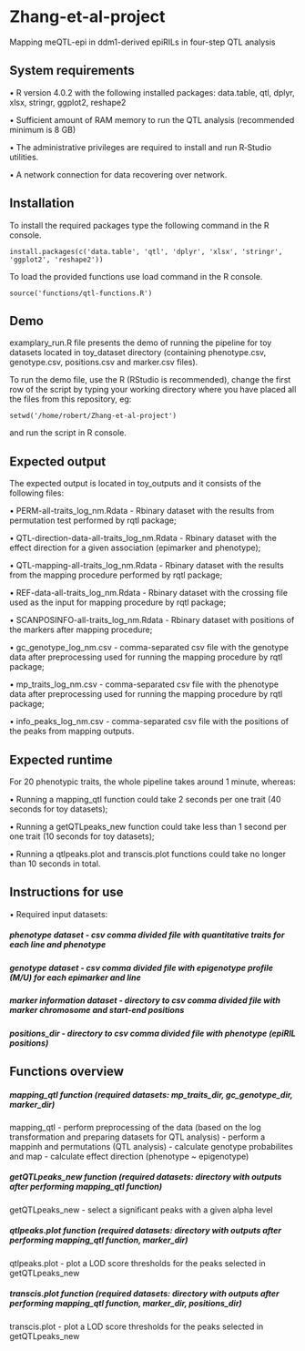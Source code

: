 # Zhang-et-al-project
Mapping meQTL-epi in ddm1-derived epiRILs in four-step QTL analysis 

## System requirements
• R version 4.0.2 with the following installed packages: data.table, qtl, dplyr, xlsx, stringr, ggplot2, reshape2

• Sufficient amount of RAM memory to run the QTL analysis (recommended minimum is 8 GB)

• The administrative privileges are required to install and run R‑Studio utilities.

• A network connection for data recovering over network.

## Installation
To install the required packages type the following command in the R console.
```
install.packages(c('data.table', 'qtl', 'dplyr', 'xlsx', 'stringr', 'ggplot2', 'reshape2'))
```
To load the provided functions use load command in the R console.
```
source('functions/qtl-functions.R')
```

## Demo
examplary_run.R file presents the demo of running the pipeline for toy datasets located in toy_dataset directory (containing phenotype.csv, genotype.csv, positions.csv and marker.csv files).

To run the demo file, use the R (RStudio is recommended), change the first row of the script by typing your working directory where you have placed all the files from this repository, eg:
```
setwd('/home/robert/Zhang-et-al-project')
```
and run the script in R console.

## Expected output

The expected output is located in toy_outputs and it consists of the following files:

• PERM-all-traits_log_nm.Rdata - Rbinary dataset with the results from permutation test performed by rqtl package;

• QTL-direction-data-all-traits_log_nm.Rdata - Rbinary dataset with the effect direction for a given association (epimarker and phenotype);

• QTL-mapping-all-traits_log_nm.Rdata - Rbinary dataset with the results from the mapping procedure performed by rqtl package;

• REF-data-all-traits_log_nm.Rdata - Rbinary dataset with the crossing file used as the input for mapping procedure by rqtl package;

• SCANPOSINFO-all-traits_log_nm.Rdata - Rbinary dataset with positions of the markers after mapping procedure;

• gc_genotype_log_nm.csv - comma-separated csv file with the genotype data after preprocessing used for running the mapping procedure by rqtl package;

• mp_traits_log_nm.csv - comma-separated csv file with the phenotype data after preprocessing used for running the mapping procedure by rqtl package;

• info_peaks_log_nm.csv - comma-separated csv file with the positions of the peaks from mapping outputs.

## Expected runtime
For 20 phenotypic traits, the whole pipeline takes around 1 minute, whereas:

• Running a mapping_qtl function could take 2 seconds per one trait (40 seconds for toy datasets);

• Running a getQTLpeaks_new function could take less than 1 second per one trait (10 seconds for toy datasets);

• Running a qtlpeaks.plot and transcis.plot functions could take no longer than 10 seconds in total.


## Instructions for use
• Required input datasets:
##### phenotype dataset - csv comma divided file with quantitative traits for each line and phenotype
##### genotype dataset - csv comma divided file with epigenotype profile (M/U) for each epimarker and line
##### marker information dataset - directory to csv comma divided file with marker chromosome and start-end positions
##### positions_dir - directory to csv comma divided file with phenotype (epiRIL positions)

## Functions overview
##### mapping_qtl function (required datasets: mp_traits_dir, gc_genotype_dir, marker_dir)
mapping_qtl - perform preprocessing of the data (based on the log transformation and preparing datasets for QTL analysis)
            - perform a mappinh and permutations (QTL analysis)
            - calculate genotype probabilites and map
            - calculate effect direction (phenotype ~ epigenotype)         

##### getQTLpeaks_new function (required datasets: directory with outputs after performing mapping_qtl function)
getQTLpeaks_new - select a significant peaks with a given alpha level          

##### qtlpeaks.plot function (required datasets: directory with outputs after performing mapping_qtl function, marker_dir)
qtlpeaks.plot - plot a LOD score thresholds for the peaks selected in getQTLpeaks_new

##### transcis.plot function (required datasets: directory with outputs after performing mapping_qtl function, marker_dir, positions_dir)
transcis.plot - plot a LOD score thresholds for the peaks selected in getQTLpeaks_new

